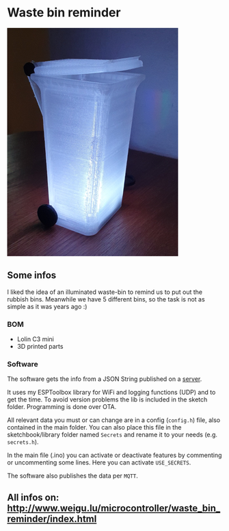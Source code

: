 # Waste bin reminder

![waste bin reminder](png/waste_bin_400_v.png "waste bin reminder")

## Some infos

I liked the idea of an illuminated waste-bin to remind us to put out the rubbish bins. Meanwhile we have 5 different bins, so the task is not as simple as it was years ago :)

### BOM

- Lolin C3 mini
- 3D printed parts

### Software

The software gets the info from a JSON String published on a [server](https://www.weigu.lu/waste_collection/index.php).

It uses my ESPToolbox library for WiFi and logging functions (UDP) and to get the time. To avoid version problems the lib is included in the sketch folder. Programming is done over OTA.

All relevant data you must or can change are in a config (`config.h`) file, also contained in the main folder. You can also place this file in the sketchbook/library folder named `Secrets` and rename it to your needs (e.g. `secrets.h`).

In the main file (.ino) you can activate or deactivate features by commenting or uncommenting some lines. Here you can activate `USE_SECRETS`.

The software also publishes the data per `MQTT`.


## All infos on: <http://www.weigu.lu/microcontroller/waste_bin_reminder/index.html>

